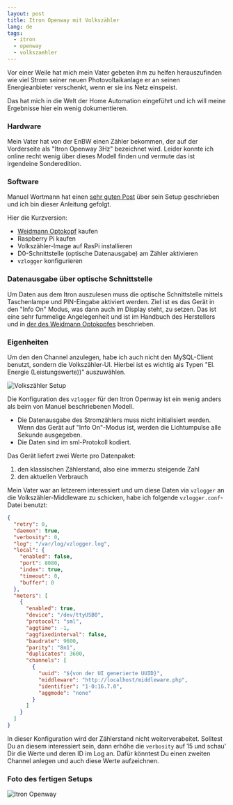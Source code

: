 ```yaml
---
layout: post
title: Itron Openway mit Volkszähler
lang: de
tags:
  - itron
  - openway
  - volkszaehler
---
```


Vor einer Weile hat mich mein Vater gebeten ihm zu helfen herauszufinden wie
viel Strom seiner neuen Photovoltaikanlage er an seinen Energieanbieter
verschenkt, wenn er sie ins Netz einspeist.

Das hat mich in die Welt der Home Automation eingeführt und ich will meine 
Ergebnisse hier ein wenig dokumentieren.

### Hardware

Mein Vater hat von der EnBW einen Zähler bekommen, der auf der Vorderseite
als "Itron Openway 3Hz" bezeichnet wird. Leider konnte ich online recht wenig
über dieses Modell finden und vermute das ist irgendeine Sonderedition.

### Software

Manuel Wortmann hat einen [sehr guten Post](https://www.manuel-wortmann.de/875/stromzaehler-as1440-stadtwerke-osnabrueck-auslesen/) über sein Setup geschrieben und
ich bin dieser Anleitung gefolgt.

Hier die Kurzversion:

- [Weidmann Optokopf](https://shop.weidmann-elektronik.de/index.php?page=product&info=24) kaufen
- Raspberry Pi kaufen
- Volkszähler-Image auf RasPi installieren
- D0-Schnittstelle (optische Datenausgabe) am Zähler aktivieren
- `vzlogger` konfigurieren

### Datenausgabe über optische Schnittstelle

Um Daten aus dem Itron auszulesen muss die optische Schnittstelle mittels Taschenlampe
und PIN-Eingabe aktiviert werden. Ziel ist es das Gerät in den "Info On" Modus, was
dann auch im Display steht, zu setzen. Das ist eine sehr fummelige Angelegenheit und ist im
Handbuch des Herstellers und in [der des Weidmann Optokopfes](https://shop.weidmann-elektronik.de/media/files_public/ef65a5f91f3dabc8252faaababd91b30/Freischaltung_D0_Schnittstelle.pdf) 
beschrieben.

### Eigenheiten
Um den den Channel anzulegen, habe ich auch nicht den MySQL-Client benutzt, sondern
die Volkszähler-UI. Hierbei ist es wichtig als Typen "El. Energie (Leistungswerte))" auszuwählen.

![Volkszähler Setup](/blog/assets/volkszaehler-leistungsstaende.png)

Die Konfiguration des `vzlogger` für den Itron Openway ist ein wenig anders als beim von Manuel beschriebenen Modell.

- Die Datenausgabe des Stromzählers muss nicht initialisiert werden. Wenn das Gerät auf "Info On"-Modus ist,
  werden die Lichtumpulse alle Sekunde ausgegeben.
- Die Daten sind im sml-Protokoll kodiert.

Das Gerät liefert zwei Werte pro Datenpaket:

1. den klassischen Zählerstand, also eine immerzu steigende Zahl
1. den aktuellen Verbrauch

Mein Vater war an letzerem interessiert und um diese Daten via `vzlogger`
an die Volkszähler-Middleware zu schicken, habe ich folgende `vzlogger.conf`-Datei benutzt:

```json
{
  "retry": 0,
  "daemon": true,
  "verbosity": 0,
  "log": "/var/log/vzlogger.log",
  "local": {
    "enabled": false,
    "port": 8080,
    "index": true,
    "timeout": 0,
    "buffer": 0
  },
  "meters": [
    {
      "enabled": true,
      "device": "/dev/ttyUSB0",
      "protocol": "sml",
      "aggtime": -1,
      "aggfixedinterval": false,
      "baudrate": 9600,
      "parity": "8n1",
      "duplicates": 3600,
      "channels": [
        {
          "uuid": "${von der UI generierte UUID}",
          "middleware": "http://localhost/middleware.php",
          "identifier": "1-0:16.7.0",
          "aggmode": "none"
        }
      ]
    }
  ]
}
```

In dieser Konfiguration wird der Zählerstand nicht weiterverabeitet. Solltest Du an diesem
interessiert sein, dann erhöhe die `verbosity` auf 15 und schau' Dir die Werte und
deren ID im Log an. Dafür könntest Du einen zweiten Channel anlegen und auch diese Werte
aufzeichnen.

### Foto des fertigen Setups

![Itron Openway](/blog/assets/itron-openway.jpg)
